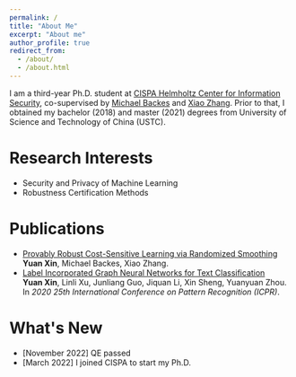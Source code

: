 ```yaml
---
permalink: /
title: "About Me"
excerpt: "About me"
author_profile: true
redirect_from: 
  - /about/
  - /about.html
---
```

I am a third-year Ph.D. student at [CISPA Helmholtz Center for Information Security](https://cispa.de/en), co-supervised by [Michael Backes](https://cispa.de/en/about/director-page) and [Xiao Zhang](https://xiao-zhang.net/). Prior to that, I obtained my bachelor (2018) and master (2021) degrees from University of Science and Technology of China (USTC). 

Research Interests
======
- Security and Privacy of Machine Learning
- Robustness Certification Methods

Publications
======
- [Provably Robust Cost-Sensitive Learning via Randomized Smoothing
](https://arxiv.org/abs/2310.08732)\
<b>Yuan Xin</b>,  Michael Backes, Xiao Zhang.
- [Label Incorporated Graph Neural Networks for Text Classification](https://ieeexplore.ieee.org/document/9413086)\
<b>Yuan Xin</b>,  Linli Xu, Junliang Guo, Jiquan Li, Xin Sheng, Yuanyuan Zhou.
In *2020 25th International Conference on Pattern Recognition (ICPR)*.

What's New
======
- [November 2022] QE passed
- [March 2022] I joined CISPA to start my Ph.D.
